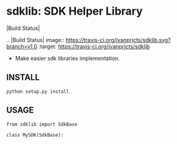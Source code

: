 sdklib: SDK Helper Library
==========================

|Build Status|


.. |Build Status| image:: https://travis-ci.org/ivanprjcts/sdklib.svg?branch=v1.0
   :target: https://travis-ci.org/ivanprjcts/sdklib

- Make easier sdk libraries implementation.


## INSTALL

```
python setup.py install
```

## USAGE

```
from sdklib import SdkBase

class MySDK(SdkBase):
```
